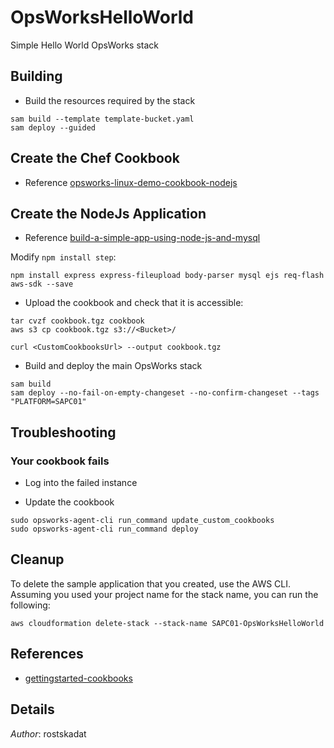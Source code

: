 # OpsWorksHelloWorld

Simple Hello World OpsWorks stack

## Building

* Build the resources required by the stack

```shell
sam build --template template-bucket.yaml
sam deploy --guided
``` 

## Create the Chef Cookbook

* Reference [opsworks-linux-demo-cookbook-nodejs](https://github.com/aws-samples/opsworks-linux-demo-cookbook-nodejs)

## Create the NodeJs Application

* Reference [build-a-simple-app-using-node-js-and-mysql](https://dev.to/achowba/build-a-simple-app-using-node-js-and-mysql-19me)

Modify `npm install step`:

```shell
npm install express express-fileupload body-parser mysql ejs req-flash aws-sdk --save
```

* Upload the cookbook and check that it is accessible:

```shell
tar cvzf cookbook.tgz cookbook 
aws s3 cp cookbook.tgz s3://<Bucket>/

curl <CustomCookbooksUrl> --output cookbook.tgz
```

* Build and deploy the main OpsWorks stack

```shell
sam build 
sam deploy --no-fail-on-empty-changeset --no-confirm-changeset --tags "PLATFORM=SAPC01" 
``` 

## Troubleshooting

### Your cookbook fails

* Log into the failed instance

* Update the cookbook

```shell
sudo opsworks-agent-cli run_command update_custom_cookbooks
sudo opsworks-agent-cli run_command deploy
```

## Cleanup

To delete the sample application that you created, use the AWS CLI. Assuming you used your project name for the stack name, you can run the following:

```shell
aws cloudformation delete-stack --stack-name SAPC01-OpsWorksHelloWorld
```

## References

* [gettingstarted-cookbooks](https://docs.aws.amazon.com/opsworks/latest/userguide/gettingstarted-cookbooks.html)

## Details

*Author*: rostskadat

